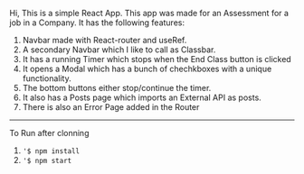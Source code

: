 Hi, This is a simple React App.
This app was made for an Assessment for a job in a Company.
It has the following features:

1. Navbar made with React-router and useRef.
2. A secondary Navbar which I like to call as Classbar.
3. It has a running Timer which stops when the End Class button is clicked
4. It opens a Modal which has a bunch of chechkboxes with a unique functionality.
5. The bottom buttons either stop/continue the timer.
6. It also has a Posts page which imports an External API as posts.
7. There is also an Error Page added in the Router

---

To Run after clonning

1. `'$ npm install`
2. `'$ npm start`

